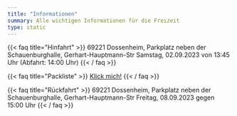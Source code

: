 ```yaml
---
title: "Informationen"
summary: Alle wichtigen Informationen für die Freizeit
type: static
---
```


{{< faq title="Hinfahrt" >}}
69221 Dossenheim, Parkplatz neben der Schauenburghalle, Gerhart-Hauptmann-Str
Samstag, 02.09.2023 von 13:45 Uhr (Abfahrt: 14:00 Uhr)
{{< / faq >}}

{{< faq title="Packliste" >}}
[Klick mich!](https://kjg-dossenheim.org/sommerfreizeit/packliste/)
{{< / faq >}}

{{< faq title="Rückfahrt" >}}
69221 Dossenheim, Parkplatz neben der Schauenburghalle, Gerhart-Hauptmann-Str
Freitag, 08.09.2023 gegen 15:00 Uhr
{{< / faq >}}